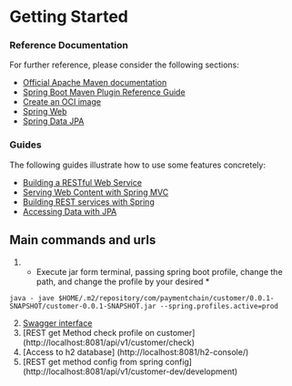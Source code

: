 # Getting Started

### Reference Documentation
For further reference, please consider the following sections:

* [Official Apache Maven documentation](https://maven.apache.org/guides/index.html)
* [Spring Boot Maven Plugin Reference Guide](https://docs.spring.io/spring-boot/docs/2.3.4.RELEASE/maven-plugin/reference/html/)
* [Create an OCI image](https://docs.spring.io/spring-boot/docs/2.3.4.RELEASE/maven-plugin/reference/html/#build-image)
* [Spring Web](https://docs.spring.io/spring-boot/docs/2.3.4.RELEASE/reference/htmlsingle/#boot-features-developing-web-applications)
* [Spring Data JPA](https://docs.spring.io/spring-boot/docs/2.3.4.RELEASE/reference/htmlsingle/#boot-features-jpa-and-spring-data)

### Guides
The following guides illustrate how to use some features concretely:

* [Building a RESTful Web Service](https://spring.io/guides/gs/rest-service/)
* [Serving Web Content with Spring MVC](https://spring.io/guides/gs/serving-web-content/)
* [Building REST services with Spring](https://spring.io/guides/tutorials/bookmarks/)
* [Accessing Data with JPA](https://spring.io/guides/gs/accessing-data-jpa/)

## Main commands and urls

1. * Execute jar form terminal, passing spring boot profile, change the path, and change the profile by your desired *
```shell
java - jave $HOME/.m2/repository/com/paymentchain/customer/0.0.1-SNAPSHOT/customer-0.0.1-SNAPSHOT.jar --spring.profiles.active=prod
```
2. [Swagger interface](http://localhost:8081/swagger-ui/index.html#/)
3. [REST get Method check profile on customer] (http://localhost:8081/api/v1/customer/check)
4. [Access to h2 database] (http://localhost:8081/h2-console/)
5. [REST get method config from spring config] (http://localhost:8081/api/v1/customer-dev/development)
